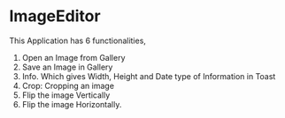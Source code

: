 # ImageEditor

This Application has 6 functionalities,
1. Open an Image from Gallery
2. Save an Image in Gallery
3. Info. Which gives Width, Height and Date type of Information in Toast
4. Crop: Cropping an image
5. Flip the image Vertically
6. Flip the image Horizontally.
